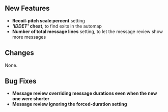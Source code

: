 ## New Features

- **Recoil-pitch scale percent** setting
- **_'IDDET'_ cheat**, to find exits in the automap
- **Number of total message lines** setting, to let the message review show more messages

## Changes

None.

## Bug Fixes

- **Message review overriding message durations even when the new one were shorter**
- **Message review ignoring the forced-duration setting**
